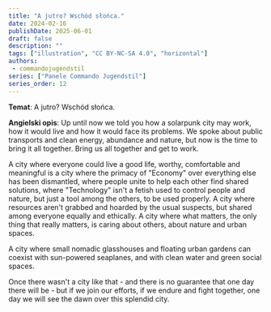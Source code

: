 ```yaml
---
title: "A jutro? Wschód słońca."
date: 2024-02-16
publishDate: 2025-06-01
draft: false
description: ""
tags: ["illustration", "CC BY-NC-SA 4.0", "horizontal"]
authors:
 - commandojugendstil
series: ["Panele Commando Jugendstil"]
series_order: 12
---
```


**Temat**: 
A jutro? Wschód słońca.

**Angielski opis**:
Up until now we told you how a solarpunk city may work, how it would live and how it would face its problems. We spoke about public transports and clean energy, abundance and nature, but now is the time to bring it all together. Bring us all together and get to work.

A city where everyone could live a good life, worthy, comfortable and meaningful is a city where the primacy of "Economy" over everything else has been dismantled, where people unite to help each other find shared solutions, where "Technology" isn't a fetish used to control people and nature, but just a tool among the others, to be used properly. A city where resources aren't grabbed and hoarded by the usual suspects, but shared among everyone equally and ethically. A city where what matters, the only thing that really matters, is caring about others, about nature and urban spaces.

A city where small nomadic glasshouses and floating urban gardens can coexist with sun-powered seaplanes, and with clean water and green social spaces.

Once there wasn't a city like that - and there is no guarantee that one day there will be - but if we join our efforts, if we endure and fight together, one day we will see the dawn over this splendid city.